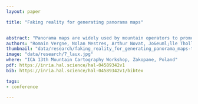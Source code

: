 ```yaml
---
layout: paper

title: "Faking reality for generating panorama maps"


abstract: "Panorama maps are widely used by mountain operators to promote their resorts. They are both used to beautify the landscape and depict the relief and tracks so that users easily find their way. Depending on the chosen viewpoint, they can be subject to many different constraints: the full resort should be visible; the ski tracks should always go down in the rendered image; the terrain should be legible everywhere, without strong shadow areas; etc. To fulfill all these goals, a panorama map is designed as a mix between realistic and abstract elements. If well known artists (e.g. Heinrich C. Berann, Heinz Vielkind, James Niehues or Pierre Novat) mastered at creating panoramas by hand, generating such maps digitally is still challenging. In this work, we present the digital tools and manual processes we used to create “Les 7 Laux” panorama map. One major difficulty here is to make sure that all ski tracks clearly appear in the image, as they are located on two different sides of the mountain. To do so, we introduce a dedicated terrain deformation tool allowing to locally warp parts of the relief such that all tracks are visible while still generating a plausible rendering. The shading model automatically selects color patterns (snow/rocks) according to shape properties and locally modifies light directions to maximize contrasts and prevent too dark or too bright areas. Trees are then generated automatically using procedural sprites that can adapt to lighting conditions. Tracks themselves are finally drawn by hand to satisfy the aforementioned constraints."
authors: "Romain Vergne, Nolan Mestres, Arthur Novat, Jo&euml;lle Thollot, Yann Boulanger"
thumbnail: "data/research/faking_reality_for_generating_panorama_maps-thumbnail.jpg"
image: "data/research/7_laux.jpg"
where: "ICA 13th Mountain Cartography Workshop, Zakopane, Poland"
pdf: https://inria.hal.science/hal-04589342v1
bib: https://inria.hal.science/hal-04589342v1/bibtex

tags:
- conference

---
```


